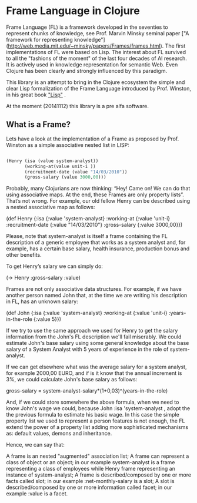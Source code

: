 # Frame Language in Clojure

Frame Language (FL) is a framework developed  in the seventies to represent chunks of knowledge, see Prof. Marvin Minsky seminal paper ["A framework for representing knowledge"] (http://web.media.mit.edu/~minsky/papers/Frames/frames.html). The first implementations of FL were based on Lisp. The interest about FL survived to all the "fashions of the moment" of the last four decades of AI research. It is actively used in knowledge representation for semantic Web. Even Clojure has been clearly and strongly influenced by this paradigm.

This library is an attempt to bring in the Clojure ecosystem the simple and clear  Lisp formalization of the Frame Language introduced by Prof. Winston, in his great book  ["Lisp"]() .

At the moment (20141112) this library is a pre alfa software.

## What is a Frame?

Lets have a look at the implementation of a Frame as proposed by Prof. Winston as a simple associative nested  list in LISP:

```lisp

(Henry (isa (value system-analyst))
       (working-at(value unit-i ))
       (recruitment-date (value "14/03/2010"))
       (gross-salary (value 3000,00)))
```
Probably, many Clojurians are now thinking: “Hey! Came on! We can do that using  associative maps. At the end, these Frames are only property lists”.
That’s not wrong. For example, our old fellow Henry can be described using a nested associative map as follows:

(def Henry {:isa {:value 'system-analyst}
            :working-at {:value 'unit-i}
            :recruitment-date {:value "14/03/2010"}
            :gross-salary {:value 3000,00}})

Please, note that system-analyst is itself a frame containing the FL description of a generic employee that works as a system analyst and, for example, has a certain base salary, health insurance, production bonus and other benefits.

To get Henry’s salary we can simply do:

(-> Henry :gross-salary :value)

Frames are not only associative data structures. For example, if we have another person named John that, at the time we are writing his description in FL, has an unknown salary:

(def John {:isa {:value 'system-analyst}
           :working-at {:value 'unit-i}
           :years-in-the-role {:value 5}})

If we try to use the same approach we used for Henry to get the salary information from the John's FL description we'll fail miserably.
We could estimate John's base salary using some general knowledge about the base salary of a System Analyst with 5 years of experience in the role of system-analyst.

If we can get elsewhere what was the average salary for a system analyst, for example 2000,00 EURO, and if is it know that the annual increment is 3%, we could calculate John's base salary as follows:

gross-salary = system-analyst-salary*(1+0,03)^(years-in-the-role)

And, if we could store somewhere the above formula, when we need to know John's wage we could, because John :isa 'system-analyst , adopt the the previous formula to estimate his basic wage.
In this case the simple property list we used to represent a person features is not enough, the FL extend the power of a property list adding more sophisticated mechanisms as: default values, demons and inheritance.

Hence, we can say that:

A frame is an nested "augmented"  association list;
A frame can represent a class of object or an object; in our example system-analyst is a frame representing a class of employees while Henry frame representing an instance of system-analyst;
A frame is described/composed by one or more facts called slot;  in our example :net-monthly-salary is a slot;
A slot is described/composed by one or more information called facet; in our example :value is a facet.


